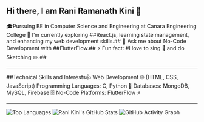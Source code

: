 ## Hi there, I am Rani Ramanath Kini 👋

🎓Pursuing BE in Computer Science and Engineering at Canara Engineering College
🌱 I’m currently exploring ##React.js, learning state management, and enhancing my web development skills.##
💬 Ask me about No-Code Development with ##FlutterFlow.##
⚡ Fun fact: #I love to sing 🎤 and do Sketching ✏️.##

---

##Technical Skills and Interests👍
Web Development 🌐 (HTML, CSS, JavaScript)
Programming Languages: C, Python 🐍
Databases: MongoDB, MySQL, Firebase 🗄️
No-Code Platforms: FlutterFlow ⚡

---
![Top Languages](https://github-readme-stats.vercel.app/api/top-langs/?username=ranirkini2004&layout=compact&theme=radical)
![Rani Kini's GitHub Stats](https://github-readme-stats.vercel.app/api?username=ranirkini2004&show_icons=true&theme=radical)
![GitHub Activity Graph](https://github-readme-activity-graph.vercel.app/graph?username=ranirkini2004theme=github)  
